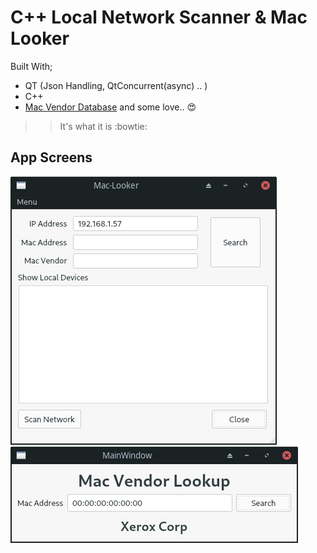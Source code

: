 # C++ Local Network Scanner & Mac Looker

Built With;
- QT (Json Handling, QtConcurrent(async) .. )
- C++
- [Mac Vendor Database](vendor-search)
and some love.. :heart_eyes:

>> It's what it is :bowtie:

## App Screens
![Main](./images/main.png)
![Vendor-Search](./images/vendor-search.png)
